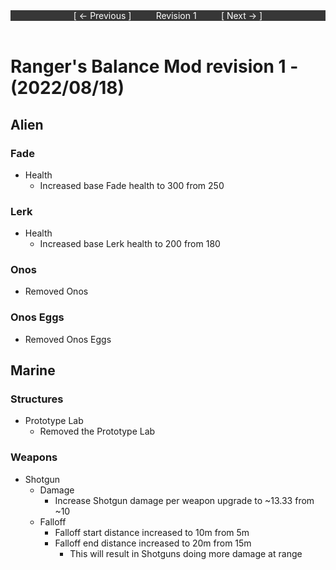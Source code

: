 <div style="width:100%;background-color:#373737;color:#FFFFFF;text-align:center">
<div style="display:inline-block;float:left;padding-left:20%">
[ <- Previous ]
</div>
<div style="display:inline-block;">
Revision 1
</div>
<div style="display:inline-block;float:right;padding-right:20%">
[ Next -> ]
</div>
</div>

<br />

# Ranger's Balance Mod revision 1 - (2022/08/18)
## Alien

### Fade
* Health
  * Increased base Fade health to 300 from 250

### Lerk
* Health
  * Increased base Lerk health to 200 from 180

### Onos
* Removed Onos

### Onos Eggs
* Removed Onos Eggs

## Marine

### Structures
* Prototype Lab
  * Removed the Prototype Lab

### Weapons
* Shotgun
  * Damage
    * Increase Shotgun damage per weapon upgrade to ~13.33 from ~10
  * Falloff
    * Falloff start distance increased to 10m from 5m
    * Falloff end distance increased to 20m from 15m
      * This will result in Shotguns doing more damage at range

<br/>

